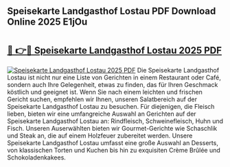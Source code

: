 ## Speisekarte Landgasthof Lostau PDF Download Online 2025 E1jOu

# <h2><a href="http://gc996b.nevu.top/?p=Speisekarte+Landgasthof+Lostau">🔗 👉🔴 Speisekarte Landgasthof Lostau 2025 PDF</a></h2>

[![Speisekarte Landgasthof Lostau 2025 PDF](https://i.imgur.com/dBaPXMq.png)](http://gc996b.nevu.top/?p=Speisekarte+Landgasthof+Lostau)
Die Speisekarte Landgasthof Lostau ist nicht nur eine Liste von Gerichten in einem Restaurant oder Café, sondern auch Ihre Gelegenheit, etwas zu finden, das für Ihren Geschmack köstlich und geeignet ist. Wenn Sie nach einem leichten und frischen Gericht suchen, empfehlen wir Ihnen, unseren Salatbereich auf der Speisekarte Landgasthof Lostau zu besuchen. Für diejenigen, die Fleisch lieben, bieten wir eine umfangreiche Auswahl an Gerichten auf der Speisekarte Landgasthof Lostau an: Rindfleisch, Schweinefleisch, Huhn und Fisch. Unseren Auserwählten bieten wir Gourmet-Gerichte wie Schaschlik und Steak an, die auf einem Holzfeuer zubereitet werden. Unsere Speisekarte Landgasthof Lostau umfasst eine große Auswahl an Desserts, von klassischen Torten und Kuchen bis hin zu exquisiten Crème Brûlée und Schokoladenkakees.
